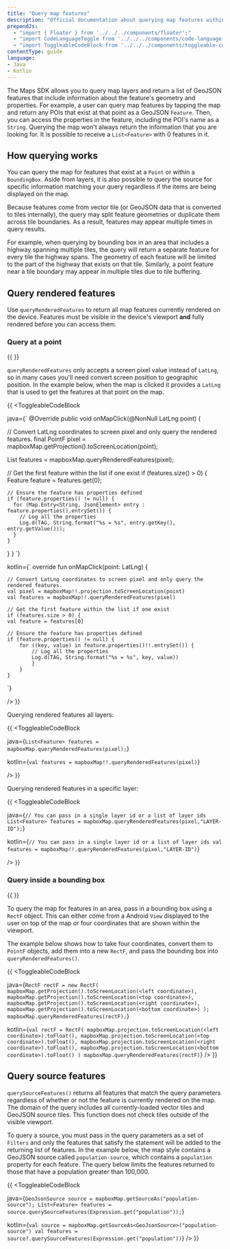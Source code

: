```yaml
---
title: "Query map features"
description: "Official documentation about querying map features within the Mapbox Maps SDK for Android. Discover how to retrieve information about a selected place of interest."
prependJs:
  - "import { Floater } from '../../../components/floater';"
  - "import CodeLanguageToggle from '../../../components/code-language-toggle';"
  - "import ToggleableCodeBlock from '../../../components/toggleable-code-block';"
contentType: guide
language:
- Java
- Kotlin
---
```


The Maps SDK allows you to query map layers and return a list of GeoJSON features that include information about the feature's geometry and properties. For example, a user can query map features by tapping the map and return any POIs that exist at that point as a GeoJSON `Feature`. Then, you can access the properties in the feature, including the POI's name as a `String`. Querying the map won't always return the information that you are looking for. It is possible to receive a `List<Feature>` with 0 features in it.

## How querying works

You can query the map for features that exist at a `Point` or within a `BoundingBox`. Aside from layers, it is also possible to query the source for specific information matching your query regardless if the items are being displayed on the map.

Because features come from vector tile (or GeoJSON data that is converted to tiles internally), the query may split feature geometries or duplicate them across tile boundaries. As a result, features may appear multiple times in query results.

For example, when querying by bounding box in an area that includes a highway spanning multiple tiles, the query will return a separate feature for every tile the highway spans. The geometry of each feature will be limited to the part of the highway that exists on that tile. Similarly, a point feature near a tile boundary may appear in multiple tiles due to tile buffering.


## Query rendered features

Use `queryRenderedFeatures` to return all map features currently rendered on the device. Features must be visible in the device's viewport **and** fully rendered before you can access them.

### Query at a point

{{
  <Floater
    url="https://docs.mapbox.com/android/maps/examples/query-a-map-feature/"
    title="Query at point"
    category="example"
    text="Query the rendered map to get the properties at a specific location."
  />
}}

`queryRenderedFeatures` only accepts a screen pixel value instead of `LatLng`, so in many cases you'll need convert screen position to geographic position. In the example below, when the map is clicked it provides a `LatLng` that is used to get the features at that point on the map.

{{
<CodeLanguageToggle id="query-features" />
<ToggleableCodeBlock

java={`
@Override
public void onMapClick(@NonNull LatLng point) {

  // Convert LatLng coordinates to screen pixel and only query the rendered features.
  final PointF pixel = mapboxMap.getProjection().toScreenLocation(point);

  List<Feature> features = mapboxMap.queryRenderedFeatures(pixel);

  // Get the first feature within the list if one exist
  if (features.size() > 0) {
    Feature feature = features.get(0);

    // Ensure the feature has properties defined
    if (feature.properties() != null) {
      for (Map.Entry<String, JsonElement> entry : feature.properties().entrySet()) {
        // Log all the properties
        Log.d(TAG, String.format("%s = %s", entry.getKey(), entry.getValue()));
      }
    }
  }
}
`}

kotlin={`
override fun onMapClick(point: LatLng) {

	// Convert LatLng coordinates to screen pixel and only query the rendered features.
	val pixel = mapboxMap!!.projection.toScreenLocation(point)
	val features = mapboxMap!!.queryRenderedFeatures(pixel)

	// Get the first feature within the list if one exist
	if (features.size > 0) {
	val feature = features[0]

	// Ensure the feature has properties defined
	if (feature.properties() != null) {
	    for ((key, value) in feature.properties()!!.entrySet()) {
	        // Log all the properties
	        Log.d(TAG, String.format("%s = %s", key, value))
			}
		}
	}
`}

/>
}}


Querying rendered features all layers:

{{
<CodeLanguageToggle id="query-method" />
<ToggleableCodeBlock

java={`
List<Feature> features = mapboxMap.queryRenderedFeatures(pixel);
`}

kotlin={`
val features = mapboxMap!!.queryRenderedFeatures(pixel)
`}

/>
}}

Querying rendered features in a specific layer:

{{
<CodeLanguageToggle id="query-method-with-layer-id" />
<ToggleableCodeBlock

java={`
// You can pass in a single layer id or a list of layer ids
List<Feature> features = mapboxMap.queryRenderedFeatures(pixel,"LAYER-ID");
`}

kotlin={`
// You can pass in a single layer id or a list of layer ids
val features = mapboxMap!!.queryRenderedFeatures(pixel,"LAYER-ID")
`}

/>
}}

### Query inside a bounding box

{{
  <Floater
    url="https://docs.mapbox.com/android/maps/examples/count-features-in-a-selected-area/"
    title="Query region"
    category="example"
    text="Query the rendered map to get the features found inside an Android view."
  />
}}

To query the map for features in an area, pass in a bounding box using a `RectF` object. This can either come from a Android `View` displayed to the user on top of the map or four coordinates that are shown within the viewport.

The example below shows how to take four coordinates, convert them to `PointF` objects, add them into a new `RectF`, and pass the bounding box into `queryRenderedFeatures()`.

{{
<CodeLanguageToggle id="rect-f" />
<ToggleableCodeBlock

java={`
RectF rectF = new RectF(
  mapboxMap.getProjection().toScreenLocation(<left coordinate>),
  mapboxMap.getProjection().toScreenLocation(<top coordinate>),
  mapboxMap.getProjection().toScreenLocation(<right coordinate>),
  mapboxMap.getProjection().toScreenLocation(<bottom coordinate>)
);
mapboxMap.queryRenderedFeatures(rectF);
`}

kotlin={`
val rectF = RectF(
	mapboxMap.projection.toScreenLocation(<left coordinate>).toFloat(),
	mapboxMap.projection.toScreenLocation(<top coordinate>).toFloat(),
	mapboxMap.projection.toScreenLocation(<right coordinate>).toFloat(),
	mapboxMap.projection.toScreenLocation(<bottom coordinate>).toFloat()
)
mapboxMap.queryRenderedFeatures(rectF)
`}
/>
}}

## Query source features

`querySourceFeatures()` returns all features that match the query parameters regardless of whether or not the feature is currently rendered on the map. The domain of the query includes all currently-loaded vector tiles and GeoJSON source tiles. This function does not check tiles outside of the visible viewport.

To query a source, you must pass in the query parameters as a set of `Filters` and only the features that satisfy the statement will be added to the returning list of features. In the example below, the map style contains a GeoJSON source called `population-source`, which contains a `population` property for each feature. The query below limits the features returned to those that have a population greater than 100,000.

{{
<CodeLanguageToggle id="query-source-features" />
<ToggleableCodeBlock

java={`
GeoJsonSource source = mapboxMap.getSourceAs("population-source");
List<Feature> features = source.querySourceFeatures(Expression.get("population"));
`}

kotlin={`
val source = mapboxMap.getSourceAs<GeoJsonSource>("population-source")
val features = source?.querySourceFeatures(Expression.get("population"))
`}
/>
}}
